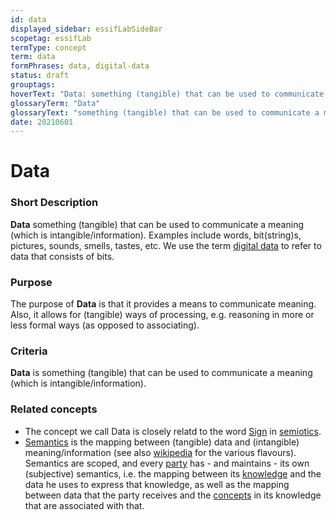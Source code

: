 ```yaml
---
id: data
displayed_sidebar: essifLabSideBar
scopetag: essifLab
termType: concept
term: data
formPhrases: data, digital-data
status: draft
grouptags:
hoverText: "Data: something (tangible) that can be used to communicate a meaning (which is intangible/information)."
glossaryTerm: "Data"
glossaryText: "something (tangible) that can be used to communicate a meaning (which is intangible/information)."
date: 20210601
---
```


# Data

### Short Description

**Data** something (tangible) that can be used to communicate a meaning (which is intangible/information). Examples include words, bit(string)s, pictures, sounds, smells, tastes, etc. We use the term [digital data](data@) to refer to data that consists of bits.

### Purpose

The purpose of **Data** is that it provides a means to communicate meaning. Also, it allows for (tangible) ways of processing, e.g. reasoning in more or less formal ways (as opposed to associating).

### Criteria

**Data** is something (tangible) that can be used to communicate a meaning (which is intangible/information).

### Related concepts

- The concept we call Data is closely relatd to the word [Sign](https://en.wikipedia.org/wiki/Sign_(semiotics)) in [semiotics](https://en.wikipedia.org/wiki/Semiotics).
- [Semantics](@) is the mapping between (tangible) data and (intangible) meaning/information (see also [wikipedia](https://en.wikipedia.org/wiki/Semantics) for the various flavours). Semantics are scoped, and every [party](@) has - and maintains - its own (subjective) semantics, i.e. the mapping between its [knowledge](@) and the data he uses to express that knowledge, as well as the mapping between data that the party receives and the [concepts](@) in its knowledge that are associated with that.